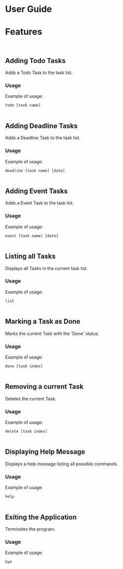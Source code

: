 # User Guide

# Features<br/><br/>

## Adding Todo Tasks
Adds a Todo Task to the task list.

### Usage

Example of usage: 

`todo [task name]`<br/><br/>


## Adding Deadline Tasks
Adds a Deadline Task to the task list.

### Usage

Example of usage: 

`deadline [task name] [date]`<br/><br/>

## Adding Event Tasks
Adds a Event Task to the task list.

### Usage

Example of usage: 

`event [task name] [date]`<br/><br/>

## Listing all Tasks 
Displays all Tasks in the current task list.

### Usage

Example of usage: 

`list`<br/><br/>

## Marking a Task as Done
Marks the current Task with the 'Done' status.

### Usage

Example of usage: 

`done [task index]`<br/><br/>

## Removing a current Task
Deletes the current Task.

### Usage

Example of usage: 

`delete [task index]`<br/><br/>

## Displaying Help Message
Displays a help message listing all possible commands.

### Usage

Example of usage: 

`help`<br/><br/>

## Exiting the Application
Terminates the program.

### Usage

Example of usage: 

`bye`<br/><br/>

